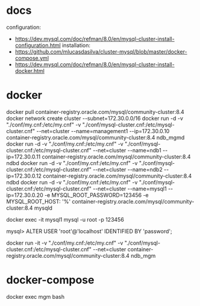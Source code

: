 # docs
configuration:
- https://dev.mysql.com/doc/refman/8.0/en/mysql-cluster-install-configuration.html
installation:
- https://github.com/mlucasdasilva/cluster-mysql/blob/master/docker-compose.yml
- https://dev.mysql.com/doc/refman/8.0/en/mysql-cluster-install-docker.html


# docker
docker pull container-registry.oracle.com/mysql/community-cluster:8.4
docker network create cluster --subnet=172.30.0.0/16
docker run -d -v "./conf/my.cnf:/etc/my.cnf" -v "./conf/mysql-cluster.cnf:/etc/mysql-cluster.cnf" --net=cluster --name=management1 --ip=172.30.0.10 container-registry.oracle.com/mysql/community-cluster:8.4 ndb_mgmd
docker run -d -v "./conf/my.cnf:/etc/my.cnf" -v "./conf/mysql-cluster.cnf:/etc/mysql-cluster.cnf" --net=cluster --name=ndb1 --ip=172.30.0.11 container-registry.oracle.com/mysql/community-cluster:8.4 ndbd
docker run -d -v "./conf/my.cnf:/etc/my.cnf" -v "./conf/mysql-cluster.cnf:/etc/mysql-cluster.cnf" --net=cluster --name=ndb2 --ip=172.30.0.12 container-registry.oracle.com/mysql/community-cluster:8.4 ndbd
docker run -d -v "./conf/my.cnf:/etc/my.cnf" -v "./conf/mysql-cluster.cnf:/etc/mysql-cluster.cnf" --net=cluster --name=mysql1 --ip=172.30.0.20 -e MYSQL_ROOT_PASSWORD=123456 -e MYSQL_ROOT_HOST: '%' container-registry.oracle.com/mysql/community-cluster:8.4 mysqld

docker exec -it mysql1 mysql -u root -p 123456


mysql> ALTER USER 'root'@'localhost' IDENTIFIED BY 'password';

docker run -it -v "./conf/my.cnf:/etc/my.cnf" -v "./conf/mysql-cluster.cnf:/etc/mysql-cluster.cnf" --net=cluster container-registry.oracle.com/mysql/community-cluster:8.4 ndb_mgm

# docker-compose
docker exec mgm bash